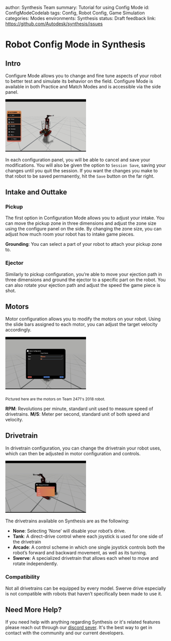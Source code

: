 author: Synthesis Team
summary: Tutorial for using Config Mode
id: ConfigModeCodelab
tags: Config, Robot Config, Game Simulation
categories: Modes
environments: Synthesis
status: Draft
feedback link: https://github.com/Autodesk/synthesis/issues

# Robot Config Mode in Synthesis

## Intro

Configure Mode allows you to change and fine tune aspects of your robot to better test and simulate its behavior on the field. Configure Mode is available in both Practice and Match Modes and is accessible via the side panel.

<img src="img/synthesis/config-mode.png" alt="image" width="50%" height="50%"/>

In each configuration panel, you will be able to cancel and save your modifications. You will also be given the option to `Session Save`, saving your changes until you quit the session. If you want the changes you make to that robot to be saved permanently, hit the `Save` button on the far right.

## Intake and Outtake

### Pickup

The first option in Configuration Mode allows you to adjust your intake. You can move the pickup zone in three dimensions and adjust the zone size using the configure panel on the side. By changing the zone size, you can adjust how much room your robot has to intake game pieces.

**Grounding**: You can select a part of your robot to attach your pickup zone to.

### Ejector

Similarly to pickup configuration, you’re able to move your ejection path in three dimensions and ground the ejector to a specific part on the robot. You can also rotate your ejection path and adjust the speed the game piece is shot.

## Motors

Motor configuration allows you to modify the motors on your robot. Using the slide bars assigned to each motor, you can adjust the target velocity accordingly.

<img src="img/synthesis/motor-config.png" alt="image" width="50%" height="50%"/>

<sub>Pictured here are the motors on Team 2471's 2018 robot.</sub>

**RPM**: Revolutions per minute, standard unit used to measure speed of drivetrains.
**M/S**: Meter per second, standard unit of both speed and velocity.

## Drivetrain

In drivetrain configuration, you can change the drivetrain your robot uses, which can then be adjusted in motor configuration and controls.

<img src="img/synthesis/change-drivetrain-panel.png" alt="image" width="50%" height="50%"/>

The drivetrains available on Synthesis are as the following:

* **None**: Selecting ‘None’ will disable your robot’s drive.
* **Tank**: A direct-drive control where each joystick is used for one side of the drivetrain
* **Arcade**: A control scheme in which one single joystick controls both the robot’s forward and backward movement, as well as its turning.
* **Swerve**: A specialized drivetrain that allows each wheel to move and rotate independently.

### Compatibility

Not all drivetrains can be equipped by every model. Swerve drive especially is not compatible with robots that haven’t specifically been made to use it.

## Need More Help?

If you need help with anything regarding Synthesis or it's related features please reach out through our
[discord sever](https://www.discord.gg/hHcF9AVgZA). It's the best way to get in contact with the community and our current developers.
